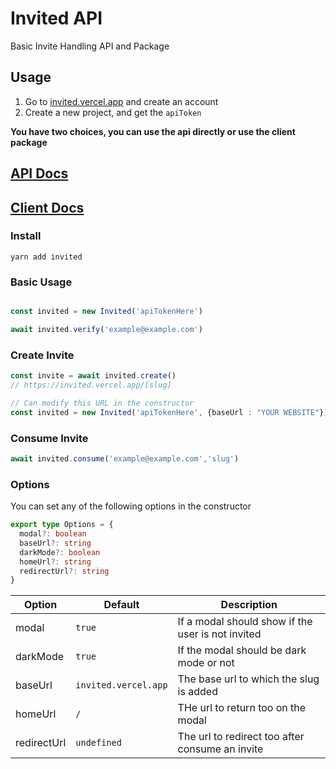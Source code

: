 # Invited API

Basic Invite Handling API and Package


## Usage

1. Go to [invited.vercel.app](https://invited.vercel.app) and create an account
2. Create a new project, and get the `apiToken`

**You have two choices, you can use the api directly or use the client package**

## [API Docs](https://invited.vercel.app/docs/api)

## [Client Docs](https://invited.vercel.app/docs/client)


### Install
```
yarn add invited
```

### Basic Usage

```ts

const invited = new Invited('apiTokenHere')

await invited.verify('example@example.com')

```


### Create Invite

```ts
const invite = await invited.create()
// https://invited.vercel.app/[slug]

// Can modify this URL in the constructor
const invited = new Invited('apiTokenHere', {baseUrl : "YOUR WEBSITE"})

```

### Consume Invite

```ts
await invited.consume('example@example.com','slug')
```


### Options

You can set any of the following options in the constructor

```ts
export type Options = {
  modal?: boolean
  baseUrl?: string
  darkMode?: boolean
  homeUrl?: string
  redirectUrl?: string
}
```

| Option | Default | Description | 
| --- | --- |----------- |
| modal | `true` | If a modal should show if the user is not invited
| darkMode | `true` | If the modal should be dark mode or not
| baseUrl | `invited.vercel.app` | The base url to which the slug is added
| homeUrl | `/` | THe url to return too on the modal
| redirectUrl | `undefined` | The url to redirect too after consume an invite